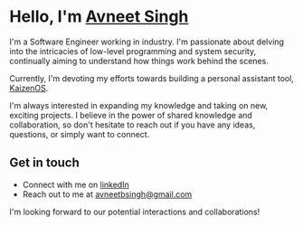 # Hello, I'm [Avneet Singh](https://avneets.me)

I'm a Software Engineer working in industry. I'm passionate about delving into the intricacies of low-level programming and system security, continually aiming to understand how things work behind the scenes.

Currently, I'm devoting my efforts towards building a personal assistant tool, [KaizenOS](https://github.com/avneetsingh36/kaizenOS).

I'm always interested in expanding my knowledge and taking on new, exciting projects. I believe in the power of shared knowledge and collaboration, so don't hesitate to reach out if you have any ideas, questions, or simply want to connect.

## Get in touch

- Connect with me on [linkedIn](https://www.linkedin.com/in/avneet-singh-b1b1171a8/)
- Reach out to me at avneetbsingh@gmail.com

I'm looking forward to our potential interactions and collaborations!

